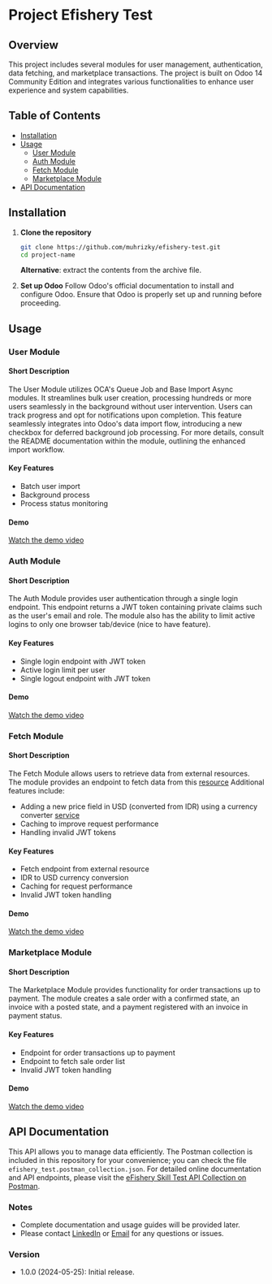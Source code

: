 # Project Efishery Test

## Overview

This project includes several modules for user management, authentication, data fetching, and marketplace transactions. The project is built on Odoo 14 Community Edition and integrates various functionalities to enhance user experience and system capabilities.

## Table of Contents

- [Installation](#installation)
- [Usage](#usage)
  - [User Module](#user-module)
  - [Auth Module](#auth-module)
  - [Fetch Module](#fetch-module)
  - [Marketplace Module](#marketplace-module)
- [API Documentation](#apidoc)

## Installation

1. **Clone the repository**
   ```bash
   git clone https://github.com/muhrizky/efishery-test.git
   cd project-name
   ```
   **Alternative**:
extract the contents from the archive file.

2.  **Set up Odoo**
Follow Odoo's official documentation to install and configure Odoo.
Ensure that Odoo is properly set up and running before proceeding.
   
## Usage

### User Module

#### Short Description

The User Module utilizes OCA's Queue Job and Base Import Async modules. It streamlines bulk user creation, processing hundreds or more users seamlessly in the background without user intervention. Users can track progress and opt for notifications upon completion. This feature seamlessly integrates into Odoo's data import flow, introducing a new checkbox for deferred background job processing. For more details, consult the README documentation within the module, outlining the enhanced import workflow.

#### Key Features

* Batch user import
* Background process
* Process status monitoring

#### Demo
[Watch the demo video](https://www.loom.com/share/1e95b44348cb4a58a8ac16dffacca4b1?sid=4b3eff82-bf1a-4caf-a748-a268233ece55)

### Auth Module

#### Short Description

The Auth Module provides user authentication through a single login endpoint. This endpoint returns a JWT token containing private claims such as the user's email and role. The module also has the ability to limit active logins to only one browser tab/device (nice to have feature).

#### Key Features

* Single login endpoint with JWT token
* Active login limit per user 
* Single logout endpoint with JWT token

#### Demo
[Watch the demo video](https://www.loom.com/share/2f7241f058f443959ac832d07d710999?sid=efca11d3-a99f-482e-b109-fa5902fe1f98)

### Fetch Module

#### Short Description

The Fetch Module allows users to retrieve data from external resources. The module provides an endpoint to fetch data from this
[resource]( https://stein.efishery.com/v1/storages/5e1edf521073e315924ceab)
Additional features include:

* Adding a new price field in USD (converted from IDR) using a currency converter [service](https://freecurrencyapi.com/) 
* Caching to improve request performance
* Handling invalid JWT tokens

#### Key Features

* Fetch endpoint from external resource
* IDR to USD currency conversion
* Caching for request performance
* Invalid JWT token handling

#### Demo
[Watch the demo video](https://www.loom.com/share/0a74ece725b04318959af3a3c9d2af42?sid=99ad633d-6ff6-41c4-bf44-6989d2c08d17)

### Marketplace Module

#### Short Description

The Marketplace Module provides functionality for order transactions up to payment. The module creates a sale order with a confirmed state, an invoice with a posted state, and a payment registered with an invoice in payment status.

#### Key Features

* Endpoint for order transactions up to payment
* Endpoint to fetch sale order list
* Invalid JWT token handling
#### Demo
[Watch the demo video](https://www.loom.com/share/1c8da9d5d9c24f04be3a148d13ef7882?sid=1a3ad476-8317-490d-bccc-de775eee94ec)

## API Documentation
This API allows you to manage data efficiently.
The Postman collection is included in this repository for your convenience; you can check the file `efishery_test.postman_collection.json`. For detailed online documentation and API endpoints, please visit the [eFishery Skill Test API Collection on Postman](https://documenter.getpostman.com/view/10909317/2sA3QzbUrF#2e5bfdee-6626-415b-b63f-2fed74753d67).

### Notes
* Complete documentation and usage guides will be provided later.
* Please contact [LinkedIn](https://www.linkedin.com/in/muhrizqi/) or [Email](muhrizqi.work@gmail.com) for any questions or issues.

### Version

* 1.0.0 (2024-05-25): Initial release.
